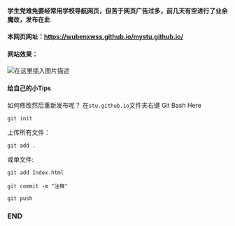 ﻿#### 学生党难免要经常用学校导航网页，但苦于网页广告过多，前几天有空进行了业余魔改，发布在此
#### 本网页网址：https://wubenxwss.github.io/mystu.github.io/

#### 网站效果：


![在这里插入图片描述](https://img-blog.csdnimg.cn/20190725021041177.png?x-oss-process=image/watermark,type_ZmFuZ3poZW5naGVpdGk,shadow_10,text_aHR0cHM6Ly9ibG9nLmNzZG4ubmV0L3FxXzQyODA3OTI0,size_16,color_FFFFFF,t_70)
#### 给自己的小Tips
如何修改然后重新发布呢？
在`stu.github.io`文件夹右键 Git Bash Here

```
git init 
```
上传所有文件：
```
git add .
```
或单文件:
```
git add Index.html
```
```
git commit -m "注释"
```
```
git push
```

### END

